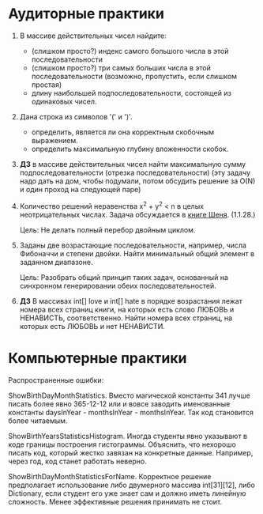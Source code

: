 ﻿
# Аудиторные практики

1. В массиве действительных чисел найдите:

	* (слишком просто?) индекс самого большого числа в этой последовательности
	* (слишком просто?) три самых больших числа в этой последовательности (возможно, пропустить, если слишком простая)
	* длину наибольшей подпоследовательности, состоящей из одинаковых чисел.

2. Дана строка из символов '(' и ')'.
	* определить, является ли она корректным скобочным выражением.
	* определить максимальную глубину вложенности скобок.

3. __ДЗ__ в массиве действительных чисел найти максимальную сумму подпоследовательности (отрезка последовательности)
	(эту задачу надо дать на дом, чтобы подумали, потом обсудить решение за O(N) и один проход на следующей паре)

4. Количество решений неравенства x<sup>2</sup> + y<sup>2</sup> < n в целых неотрицательных числах. 
	Задача обсуждается в [книге Шеня](http://lib.co.ua/teacher/shen/SHEN.txt). (1.1.28.)

	Цель: Не делать полный перебор двойным циклом.

5. Заданы две возрастающие последовательности, например, числа Фибоначчи и степени двойки. 
	Найти минимальный общий элемент в заданном диапазоне.

	Цель: Разобрать общий принцип таких задач, основанный на синхронном генерировании обеих последовательностей.

6. __ДЗ__ В массивах int[] love и int[] hate в порядке возрастания лежат номера всех страниц книги, 
	на которых есть слово ЛЮБОВЬ и НЕНАВИСТЬ, соответственно.
	Найти номера всех страниц, на которых есть ЛЮБОВЬ и нет НЕНАВИСТИ.

# Компьютерные практики

Распространенные ошибки:

ShowBirthDayMonthStatistics. Вместо магической константы 341 лучше писать более явно 365-12-12 или и вовсе заводить именованные константы daysInYear - monthsInYear - monthsInYear. 
Так код становится более читаемым.

ShowBirthYearsStatisticsHistogram. Иногда студенты явно указывают в коде границы построения гистограммы.
Объяснить, что нехорошо писать код, который жестко завязан на конкретные данные. Например, через год, код станет работать неверно.

ShowBirthDayMonthStatisticsForName. Корректное решение предполагает использование либо двумерного массива int[31][12], либо Dictionary, если студент его уже знает сам и должно иметь линейную сложность.
Менее эффективные решения принимать не стоит.

